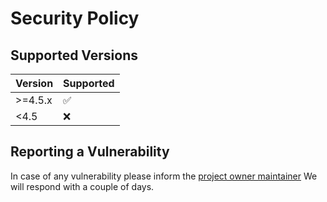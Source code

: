 # Security Policy

## Supported Versions

| Version | Supported          |
| ------- | ------------------ |
| >=4.5.x | :white_check_mark: |
| <4.5    | :x:                |

## Reporting a Vulnerability

In case of any vulnerability please inform the [project owner maintainer](mailto:openbrokerapi@googlegroups.com)
We will respond with a couple of days.
